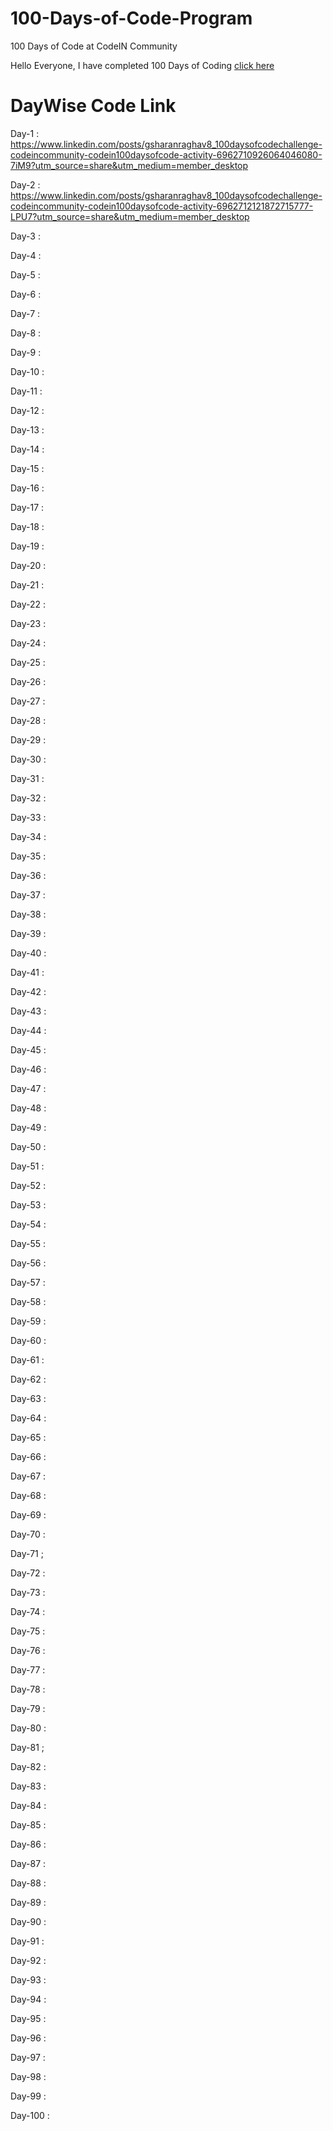 # 100-Days-of-Code-Program
100 Days of Code at CodeIN Community

Hello Everyone, I have completed 100 Days of Coding [click here](https://www.linkedin.com/posts/gsharanraghav8_100-days-code-links-activity-6984963892170952704-w5ZP?utm_source=share&utm_medium=member_desktop)

# DayWise Code Link
Day-1 : https://www.linkedin.com/posts/gsharanraghav8_100daysofcodechallenge-codeincommunity-codein100daysofcode-activity-6962710926064046080-7iM9?utm_source=share&utm_medium=member_desktop

Day-2 : https://www.linkedin.com/posts/gsharanraghav8_100daysofcodechallenge-codeincommunity-codein100daysofcode-activity-6962712121872715777-LPU7?utm_source=share&utm_medium=member_desktop

Day-3 : 

Day-4 : 

Day-5 : 

Day-6 : 

Day-7 : 

Day-8 : 

Day-9 : 

Day-10 : 

Day-11 : 

Day-12 : 

Day-13 : 

Day-14 : 

Day-15 : 

Day-16 : 

Day-17 : 

Day-18 : 

Day-19 : 

Day-20 : 

Day-21 : 

Day-22 : 

Day-23 : 

Day-24 : 

Day-25 : 

Day-26 : 

Day-27 : 

Day-28 : 

Day-29 : 

Day-30 : 

Day-31 :

Day-32 :

Day-33 :

Day-34 :

Day-35 :

Day-36 :

Day-37 :

Day-38 :

Day-39 :

Day-40 :

Day-41 :

Day-42 :

Day-43 :

Day-44 :

Day-45 :

Day-46 :

Day-47 :

Day-48 :

Day-49 :

Day-50 :

Day-51 :

Day-52 :

Day-53 :

Day-54 :

Day-55 :

Day-56 :

Day-57 :

Day-58 :

Day-59 :

Day-60 :

Day-61 :

Day-62 :

Day-63 :

Day-64 :

Day-65 :

Day-66 :

Day-67 :

Day-68 :

Day-69 :

Day-70 :

Day-71 ;

Day-72 :

Day-73 :

Day-74 :

Day-75 :

Day-76 :

Day-77 :

Day-78 :

Day-79 :

Day-80 :

Day-81 ;

Day-82 :

Day-83 :

Day-84 :

Day-85 :

Day-86 :

Day-87 :

Day-88 :

Day-89 :

Day-90 :

Day-91 :

Day-92 :

Day-93 :

Day-94 :

Day-95 :

Day-96 :

Day-97 :

Day-98 :

Day-99 :

Day-100 :
